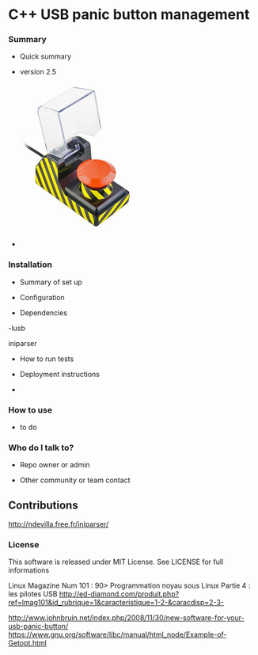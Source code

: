 # C++ USB panic button management #


### Summary ###

* Quick summary

* version 2.5

![USB panic button](./usbpanicbutton.jpg)

-

### Installation ###

* Summary of set up

* Configuration

* Dependencies

-lusb

iniparser

* How to run tests

* Deployment instructions

-

### How to use ###

* to do


### Who do I talk to? ###



* Repo owner or admin

* Other community or team contact

## Contributions ##
http://ndevilla.free.fr/iniparser/

### License ###
This software is released under MIT License. See LICENSE for full informations



Linux Magazine Num 101 : 90> Programmation noyau sous Linux Partie 4 : les pilotes USB
http://ed-diamond.com/produit.php?ref=lmag101&id_rubrique=1&caracteristique=1-2-&caracdisp=2-3-

http://www.johnbruin.net/index.php/2008/11/30/new-software-for-your-usb-panic-button/
https://www.gnu.org/software/libc/manual/html_node/Example-of-Getopt.html
